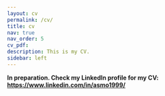 ```yaml
---
layout: cv
permalink: /cv/
title: cv
nav: true
nav_order: 5
cv_pdf:
description: This is my CV.
sidebar: left
---
```


**In preparation. Check my LinkedIn profile for my CV: https://www.linkedin.com/in/asmo1999/**
